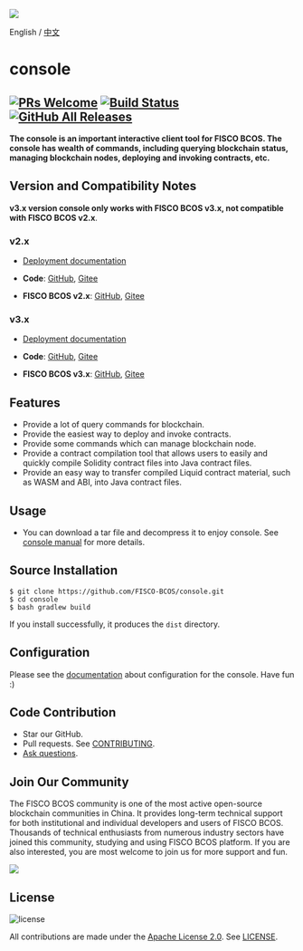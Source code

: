 ![](https://github.com/FISCO-BCOS/FISCO-BCOS/raw/master/docs/images/FISCO_BCOS_Logo.svg?sanitize=true)

English / [中文](../README.md)

# console
[![PRs Welcome](https://img.shields.io/badge/PRs-welcome-brightgreen.svg?style=flat-square)](http://makeapullrequest.com)
[![Build Status](https://travis-ci.org/FISCO-BCOS/console.svg?branch=master)](https://travis-ci.org/FISCO-BCOS/console)
[![GitHub All Releases](https://img.shields.io/github/downloads/FISCO-BCOS/console/total.svg)](https://github.com/FISCO-BCOS/console)
---

**The console is an important interactive client tool for FISCO BCOS. The console has wealth of commands, including querying blockchain status, managing blockchain nodes, deploying and invoking contracts, etc.**

## Version and Compatibility Notes

**v3.x version console only works with FISCO BCOS v3.x, not compatible with FISCO BCOS v2.x**.

### **v2.x**

- [Deployment documentation](https://fisco-bcos-documentation.readthedocs.io/zh_CN/latest/docs/installation.html)

- **Code**: [GitHub](https://github.com/FISCO-BCOS/console/tree/master-2.0), [Gitee](https://gitee.com/FISCO-BCOS/console/tree/master-2.0/)

- **FISCO BCOS v2.x**: [GitHub](https://github.com/FISCO-BCOS/FISCO-BCOS/tree/master-2.0), [Gitee](https://gitee.com/FISCO-BCOS/FISCO-BCOS/tree/master-2.0/)

### **v3.x**

- [Deployment documentation](https://fisco-bcos-doc.readthedocs.io/zh_CN/latest/docs/quick_start/air_installation.html)

- **Code**: [GitHub](https://github.com/FISCO-BCOS/console/tree/master), [Gitee](https://gitee.com/FISCO-BCOS/console/tree/master)

- **FISCO BCOS v3.x**: [GitHub](https://github.com/FISCO-BCOS/FISCO-BCOS/tree/master), [Gitee](https://gitee.com/FISCO-BCOS/FISCO-BCOS/tree/master)


## Features

- Provide a lot of query commands for blockchain.
- Provide the easiest way to deploy and invoke contracts. 
- Provide some commands which can manage blockchain node.
- Provide a contract compilation tool that allows users to easily and quickly compile Solidity contract files into Java contract files.
- Provide an easy way to transfer compiled Liquid contract material, such as WASM and ABI, into Java contract files.

## Usage

- You can download a tar file and decompress it to enjoy console. See [console manual](https://fisco-bcos-doc.readthedocs.io/zh_CN/latest/docs/develop/console/index.html) for more details.

## Source Installation
```
$ git clone https://github.com/FISCO-BCOS/console.git
$ cd console
$ bash gradlew build
```

If you install successfully, it produces the `dist` directory.

## Configuration
Please see the [documentation](https://fisco-bcos-doc.readthedocs.io/zh_CN/latest/docs/develop/console/console_config.html) about configuration for the console. Have fun :)

## Code Contribution
- Star our GitHub.
- Pull requests. See [CONTRIBUTING](CONTRIBUTING.md).
- [Ask questions](https://github.com/FISCO-BCOS/console/issues).


## Join Our Community

The FISCO BCOS community is one of the most active open-source blockchain communities in China. It provides long-term technical support for both institutional and individual developers and users of FISCO BCOS. Thousands of technical enthusiasts from numerous industry sectors have joined this community, studying and using FISCO BCOS platform. If you are also interested, you are most welcome to join us for more support and fun.

![](https://media.githubusercontent.com/media/FISCO-BCOS/LargeFiles/master/images/QR_image_en.png)

## License
![license](https://img.shields.io/badge/license-Apache%20v2-blue.svg)


All contributions are made under the [Apache License 2.0](http://www.apache.org/licenses/). See [LICENSE](../LICENSE).
